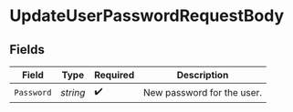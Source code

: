 # UpdateUserPasswordRequestBody


## Fields

| Field                      | Type                       | Required                   | Description                |
| -------------------------- | -------------------------- | -------------------------- | -------------------------- |
| `Password`                 | *string*                   | :heavy_check_mark:         | New password for the user. |